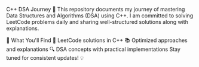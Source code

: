 C++ DSA Journey 🚀
This repository documents my journey of mastering Data Structures and Algorithms (DSA) using C++. I am committed to solving LeetCode problems daily and sharing well-structured solutions along with explanations.

📌 What You'll Find
📝 LeetCode solutions in C++
📚 Optimized approaches and explanations
🔍 DSA concepts with practical implementations
Stay tuned for consistent updates! 💡
